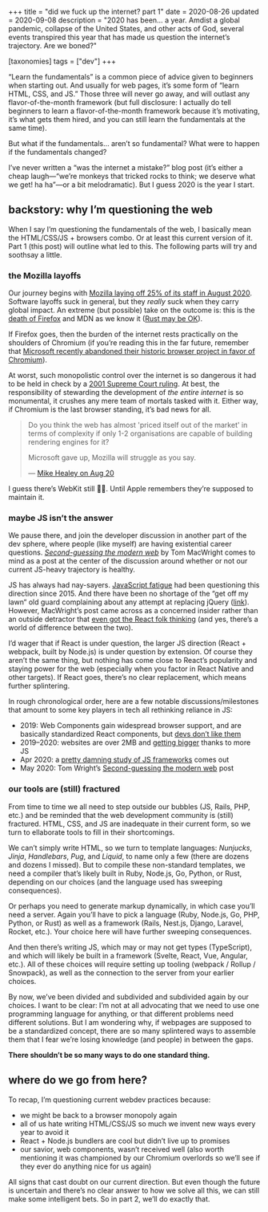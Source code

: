 +++
title = "did we fuck up the internet? part 1"
date = 2020-08-26
updated = 2020-09-08
description = "2020 has been… a year. Amdist a global pandemic, collapse of the United States, and other acts of God, several events transpired this year that has made us question the internet’s trajectory. Are we boned?"

[taxonomies]
tags = ["dev"]
+++

“Learn the fundamentals” is a common piece of advice given to beginners when starting out. And
usually for web pages, it’s some form of “learn HTML, CSS, and JS.” Those three will never go away,
and will outlast any flavor-of-the-month framework (but full disclosure: I actually do tell
beginners to learn a flavor-of-the-month framework because it’s motivating, it’s what gets them
hired, and you can still learn the fundamentals at the same time).

But what if the fundamentals… aren’t so fundamental? What were to happen if the fundamentals
changed?

I’ve never written a “was the internet a mistake?” blog post (it’s either a cheap laugh—“we’re
monkeys that tricked rocks to think; we deserve what we get! ha ha”—or a bit melodramatic). But I
guess 2020 is the year I start.

## backstory: why I’m questioning the web

When I say I’m questioning the fundamentals of the web, I basically mean the HTML/CSS/JS + browsers
combo. Or at least this current version of it. Part 1 (this post) will outline what led to this. The
following parts will try and soothsay a little.

### the Mozilla layoffs

Our journey begins with [Mozilla laying off 25% of its staff in August 2020][mozilla-layoffs].
Software layoffs suck in general, but they _really_ suck when they carry global impact. An extreme
(but possible) take on the outcome is: this is the [death of Firefox][cc] and MDN as we know it
([Rust may be OK][mozilla-rust]).

If Firefox goes, then the burden of the internet rests practically on the shoulders of Chromium (if
you’re reading this in the far future, remember that [Microsoft recently abandoned their historic
browser project in favor of Chromium][microsoft-chromium]).

At worst, such monopolistic control over the internet is so dangerous it had to be held in check by
a [2001 Supreme Court ruling][microsoft-v-us]. At best, the responsibility of stewarding the
development of _the entire internet_ is so monumental, it crushes any mere team of mortals tasked
with it. Either way, if Chromium is the last browser standing, it’s bad news for all.

> Do you think the web has almost 'priced itself out of the market' in terms of complexity if only
> 1-2 organisations are capable of building rendering engines for it?
>
> Microsoft gave up, Mozilla will struggle as you say.
>
> — [Mike Healey on Aug 20](https://twitter.com/i/status/1296573362223759361)

I guess there’s WebKit still 🤷‍♂️. Until Apple remembers they’re supposed to maintain it.

### maybe JS isn’t the answer

We pause there, and join the developer discussion in another part of the dev sphere, where people
(like myself) are having existential career questions. _[Second-guessing the modern
web][second-guessing-modern-web]_ by Tom MacWright comes to mind as a post at the center of the
discussion around whether or not our current JS-heavy trajectory is healthy.

JS has always had nay-sayers. [JavaScript fatigue][js-fatigue] had been questioning this direction
since 2015. And there have been no shortage of the “get off my lawn“ old guard complaining about any
attempt at replacing jQuery ([link][fuchs-react]). However, MacWright’s post came across as a
concerned insider rather than an outside detractor that [even got the React folk thinking][abramov]
(and yes, there’s a world of difference between the two).

I’d wager that if React is under question, the larger JS direction (React + webpack, built by
Node.js) is under question by extension. Of course they aren’t the same thing, but nothing has come
close to React’s popularity and staying power for the web (especially when you factor in React
Native and other targets). If React goes, there’s no clear replacement, which means further
splintering.

In rough chronological order, here are a few notable discussions/milestones that amount to some key
players in tech all rethinking reliance in JS:

- 2019: Web Components gain widespread browser support, and are basically standardized React
  components, but [devs don’t like them][wc-rh]
- 2019–2020: websites are over 2MB and [getting bigger][page-weight] thanks to more JS
- Apr 2020: a [pretty damning study of JS frameworks][cost-of-js] comes out
- May 2020: Tom Wright’s [Second-guessing the modern web][second-guessing-modern-web] post

### our tools are (still) fractured

From time to time we all need to step outside our bubbles (JS, Rails, PHP, etc.) and be reminded
that the web development community is (still) fractured. HTML, CSS, and JS are inadequate in their
current form, so we turn to ellaborate tools to fill in their shortcomings.

We can’t simply write HTML, so we turn to template languages: _Nunjucks_, _Jinja_, _Handlebars_,
_Pug_, and _Liquid_, to name only a few (there are dozens and dozens I missed). But to compile these
non-standard templates, we need a compiler that’s likely built in Ruby, Node.js, Go, Python, or
Rust, depending on our choices (and the language used has sweeping consequences).

Or perhaps you need to generate markup dynamically, in which case you’ll need a server. Again you’ll
have to pick a language (Ruby, Node.js, Go, PHP, Python, or Rust) as well as a framework (Rails,
Nest.js, Django, Laravel, Rocket, etc.). Your choice here will have further sweeping consequences.

And then there’s writing JS, which may or may not get types (TypeScript), and which will likely be
built in a framework (Svelte, React, Vue, Angular, etc.). All of these choices will require setting
up tooling (webpack / Rollup / Snowpack), as well as the connection to the server from your earlier
choices.

By now, we’ve been divided and subdivided and subdivided again by our choices. I want to be clear:
I’m not at all advocating that we need to use one programming language for anything, or that
different problems need different solutions. But I am wondering why, if webpages are supposed to be
a standardized concept, there are so many splintered ways to assemble them that I fear we’re losing
knowledge (and people) in between the gaps.

**There shouldn’t be so many ways to do one standard thing.**

## where do we go from here?

To recap, I’m questioning current webdev practices because:

- we might be back to a browser monopoly again
- all of us hate writing HTML/CSS/JS so much we invent new ways every year to avoid it
- React + Node.js bundlers are cool but didn’t live up to promises
- our savior, web components, wasn’t received well (also worth mentioning it was championed by our
  Chromium overlords so we’ll see if they ever do anything nice for us again)

All signs that cast doubt on our current direction. But even though the future is uncertain and
there’s no clear answer to how we solve all this, we can still make some intelligent bets. So in
part 2, we’ll do exactly that.

[abramov]: https://twitter.com/dan_abramov/status/1259614150386425858?s=20
[cc]: https://twitter.com/chriscoyier/status/1296573362223759361?s=20
[clean-start]: https://macwright.com/2020/08/22/clean-starts-for-the-web.html
[cost-of-js]: https://twitter.com/tkadlec/status/1252613423361376256?s=20
[fuchs-react]: https://twitter.com/search?q=%40thomasfuchs%20react&src=typed_query
[js-fatigue]: https://medium.com/@ericclemmons/javascript-fatigue-48d4011b6fc4
[laurie-voss]: https://seldo.com/posts/you-will-never-be-a-full-stack-developer
[page-weight]: https://twitter.com/scottjehl/status/1263492890979979264?s=20
[plan-e]: https://www.youtube.com/embed/PPEbmbWuBx4?start=8&end=25&rel=0
[microsoft-chromium]:
  https://www.theverge.com/2019/5/6/18527550/microsoft-chromium-edge-google-history-collaboration
[microsoft-v-us]: https://en.wikipedia.org/wiki/United_States_v._Microsoft_Corp.
[mozilla-layoffs]:
  https://www.theverge.com/2020/8/11/21363424/mozilla-layoffs-quarter-staff-250-people-new-revenue-focus
[mozilla-rust]:
  https://blog.rust-lang.org/2020/08/18/laying-the-foundation-for-rusts-future.html?ref=hvper.com
[second-guessing-modern-web]: https://macwright.com/2020/05/10/spa-fatigue.html
[so-survey]: https://insights.stackoverflow.com/survey/2020
[social-media]: https://www.apa.org/members/content/social-media-research
[svelte]: https://github.com/sveltejs/svelte
[wc-rh]: https://twitter.com/Rich_Harris/status/1198332398561353728?s=20
